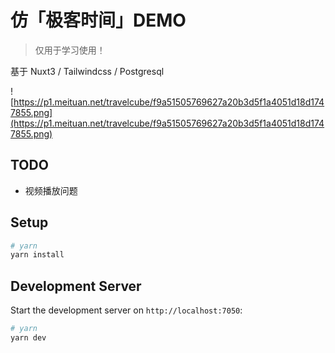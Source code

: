 # 仿「极客时间」DEMO

> 仅用于学习使用！

基于 Nuxt3 / Tailwindcss / Postgresql

![https://p1.meituan.net/travelcube/f9a51505769627a20b3d5f1a4051d18d1747855.png](https://p1.meituan.net/travelcube/f9a51505769627a20b3d5f1a4051d18d1747855.png)

## TODO

* 视频播放问题


## Setup

```bash
# yarn
yarn install
```

## Development Server

Start the development server on `http://localhost:7050`:

```bash
# yarn
yarn dev
```